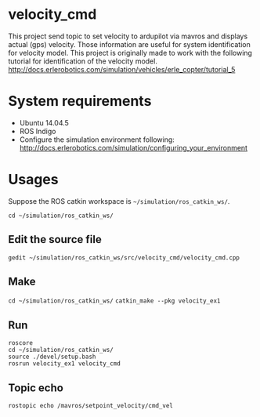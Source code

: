 # velocity_cmd
This project send topic to set velocity to ardupilot via mavros and displays actual (gps) velocity. 
Those information are useful for system identification for velocity model.
This project is originally made to work with the following tutorial for identification of the velocity model.
http://docs.erlerobotics.com/simulation/vehicles/erle_copter/tutorial_5

# System requirements
* Ubuntu 14.04.5
* ROS Indigo
* Configure the simulation environment following: http://docs.erlerobotics.com/simulation/configuring_your_environment

# Usages
Suppose the ROS catkin workspace is `~/simulation/ros_catkin_ws/`.

`cd ~/simulation/ros_catkin_ws/`

## Edit the source file
`gedit ~/simulation/ros_catkin_ws/src/velocity_cmd/velocity_cmd.cpp`

## Make
`cd ~/simulation/ros_catkin_ws/`
`catkin_make --pkg velocity_ex1`
## Run
```
roscore
cd ~/simulation/ros_catkin_ws/
source ./devel/setup.bash 
rosrun velocity_ex1 velocity_cmd 
```

## Topic echo
`rostopic echo /mavros/setpoint_velocity/cmd_vel`
